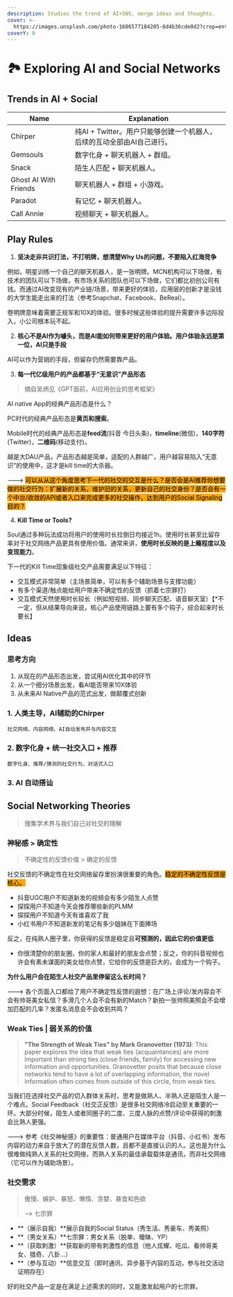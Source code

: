```yaml
---
description: Studies the trend of AI+SNS, merge ideas and thoughts.
cover: >-
  https://images.unsplash.com/photo-1686577184205-6d4b36cde0d2?crop=entropy&cs=srgb&fm=jpg&ixid=M3wxOTcwMjR8MHwxfHJhbmRvbXx8fHx8fHx8fDE2ODY5MDQ1Mjl8&ixlib=rb-4.0.3&q=85
coverY: 0
---
```


# 🏞 Exploring AI and Social Networks

## Trends in AI + Social

<table><thead><tr><th width="132">Name</th><th>Explanation</th></tr></thead><tbody><tr><td>Chirper</td><td>纯AI + Twitter。用户只能够创建一个机器人，后续的互动全部由AI自己进行。</td></tr><tr><td>Gemsouls</td><td>数字化身 + 聊天机器人 + 群组。</td></tr><tr><td>Snack</td><td>陌生人匹配 + 聊天机器人。</td></tr><tr><td>Ghost AI With Friends</td><td>聊天机器人 + 群组 + 小游戏。</td></tr><tr><td>Paradot</td><td>有记忆 + 聊天机器人。</td></tr><tr><td>Call Annie</td><td>视频聊天 + 聊天机器人。</td></tr></tbody></table>

##

## Play Rules

1. **坚决走非共识打法，不打明牌，想清楚Why Us的问题，不要陷入红海竞争**

例如，明星训练一个自己的聊天机器人，是一张明牌。MCN机构可以下场做，有技术的团队可以下场做，有市场关系的团队也可以下场做，它们都比初创公司有钱。而通过AI改变现有的产业链/场景，带来更好的体验，应用层的创新才是没钱的大学生能走出来的打法（参考Snapchat、Facebook、BeReal）。

卷明牌意味着需要正规军和10X的体验。很多时候这些体验的提升需要许多边际投入，小公司根本玩不起。

2. **核心不是AI作为噱头，而是AI能如何带来更好的用户体验。用户体验永远是第一位，AI只是手段**

AI可以作为营销的手段，但留存仍然需要靠产品。

3. **每一代亿级用户的产品都基于“无意识”产品形态**

> 摘自吴炳见《GPT面前，AI应用创业的思考框架》

AI native App的经典产品形态是什么？

PC时代的经典产品形态是**黄页和搜索**。

Mobile时代的经典产品形态是**feed流**(抖音 今日头条)，**timeline**(微信)，**140字符**(Twitter)，**二维码**(移动支付)。

越是大DAU产品，产品形态越是简单，适配的人群越广，用户越容易陷入“无意识”的使用中，这才是kill time的大杀器。

\---> <mark style="background-color:orange;">可以从从这个角度思考下一代的社交的交互是什么？是否会是AI推荐你想要做的社交行为：扩展新的关系，维护旧的关系，更新自己的社交身份？是否会有一个中台/收敛的API或者入口来完成更多的社交操作，达到用户的Social Signaling目的？</mark>

4. **Kill Time or Tools?**&#x20;

Soul通过多种玩法成功将用户的使用时长拉倒日均接近1h。使用时长甚至比留存率对于社交网络产品更具有使用价值。通常来讲，**使用时长反映的是上瘾程度以及变现能力**。

下一代的Kill Time现象级社交产品需要满足以下特征：

* 交互模式非常简单（主场景简单，可以有多个辅助场景与支撑功能）
* 有多个渠道/触点能给用户带来不确定性的反馈（抓着七宗罪打）
* 交互模式天然使用时长较长（例如短视频、同步聊天匹配、语音聊天室）【\*不一定，但从结果导向来说，核心产品使用链路上要有多个钩子，综合起来时长要长】

##

## Ideas

### 思考方向

1. 从现在的产品形态出发，尝试用AI优化其中的环节
2. 从一个细分场景出发，看AI能否带来10X体验
3. 从未来AI Native产品的范式出发，做颠覆式创新

### 1. 人类主导，AI辅助的Chirper&#x20;

`社交网络、内容网络、AI自动发布并与内容交互`

### 2. 数字化身 + 统一社交入口 + 推荐

`数字化身、推荐/猜测的社交行为、对话式入口`

### 3. AI 自动搭讪



## Social Networking Theories

> 搜集学术界与我们自己对社交的理解

### 神秘感 > 确定性

> 不确定性的反馈价值 > 确定的反馈

社交反馈的不确定性在社交网络留存里扮演很重要的角色。<mark style="background-color:orange;">稳定的不确定性反馈是核心。</mark>

* 抖音UGC用户不知道新发的视频会有多少陌生人点赞
* 探探用户不知道今天会推荐哪些新的PLMM
* 探探用户不知道今天有谁喜欢了我
* 小红书用户不知道新发的笔记有多少姐妹在下面捧场

反之，在纯熟人圈子里，你获得的反馈是稳定且**可预测的，因此它的价值更低**

* 你很清楚你的朋友圈，你的家人和最好的朋友会点赞；反之，你的抖音视频也许会有素未谋面的美女给你点赞，它给你的反馈是巨大的，会成为一个钩子。

**为什么用户会在陌生人社交产品里停留这么长时间？**

\---> 各个页面入口都给了用户不确定性反馈的遐想：在广场上评论/发内容会不会有帅哥美女私信？多滑几个人会不会有新的Match？新拍一张帅照美照会不会增加匹配的几率？发匿名消息会不会收到共鸣？

### Weak Ties | 弱关系的价值

> **"The Strength of Weak Ties" by Mark Granovetter (1973)**: This paper explores the idea that weak ties (acquaintances) are more important than strong ties (close friends, family) for accessing new information and opportunities. Granovetter posits that because close networks tend to have a lot of overlapping information, the novel information often comes from outside of this circle, from weak ties.

当我们在选择社交产品的切入群体关系时，思考是做熟人、半熟人还是陌生人是一个难点。Social Feedback（社交正反馈）是很多社交网络冷启动至关重要的一环。大部分时候，陌生人或者同圈子的二度、三度人脉的点赞/评论中获得的刺激会比熟人更强。

\---> 参考《社交神秘感》的重要性：普通用户在媒体平台（抖音、小红书）发布内容的动力来自于放大了的潜在反馈人数，且都不是直接认识的人。这也是为什么很难做纯熟人关系的社交网络，而熟人关系的最佳承载载体是通讯，而非社交网络（它可以作为辅助场景）。

### 社交需求

> 傲慢、嫉妒、暴怒、懒惰、贪婪、暴食和色欲
>
> \--> 七宗罪

* **（展示自我）**展示自我的Social Status（秀生活、秀豪车、秀美照）
* **（男女关系）**七宗罪：男女关系（脱单、暧昧、YP）
* **（获取刺激）**获取新的带有刺激性的信息（他人炫耀、吃瓜、看帅哥美女、猎奇、八卦...）
* **（参与互动）**信息交互（即时通讯、异步基于内容的互动，参与社交活动证明存在）

好的社交产品一定是在满足上述需求的同时，又能激发起用户的七宗罪。
